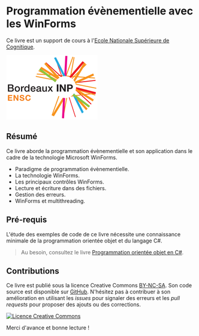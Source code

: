 # Programmation évènementielle avec les WinForms

Ce livre est un support de cours à l'[Ecole Nationale Supérieure de Cognitique](http://www.ensc.fr).

![](images/ensc-logo.png)

## Résumé

Ce livre aborde la programmation évènementielle et son application dans le cadre de la technologie Microsoft WinForms.

* Paradigme de programmation évènementielle.
* La technologie WinForms.
* Les principaux contrôles WinForms.
* Lecture et écriture dans des fichiers.
* Gestion des erreurs.
* WinForms et multithreading.

## Pré-requis

L'étude des exemples de code de ce livre nécessite une connaissance minimale de la programmation orientée objet et du langage C#.

> Au besoin, consultez le livre [Programmation orientée objet en C#](https://bpesquet.gitbooks.io/programmation-orientee-objet-csharp/content/).

## Contributions

Ce livre est publié sous la licence Creative Commons [BY-NC-SA](http://creativecommons.org/licenses/by-nc-sa/4.0/). Son code source est disponible sur [GitHub](https://github.com/bpesquet/prog-evt-winforms). N'hésitez pas à contribuer à son amélioration en utilisant les *issues* pour signaler des erreurs et les *pull requests* pour proposer des ajouts ou des corrections.

<a rel="license" href="http://creativecommons.org/licenses/by-nc-sa/4.0/"><img alt="Licence Creative Commons" style="border-width:0" src="https://i.creativecommons.org/l/by-nc-sa/4.0/88x31.png" /></a>

Merci d'avance et bonne lecture !
